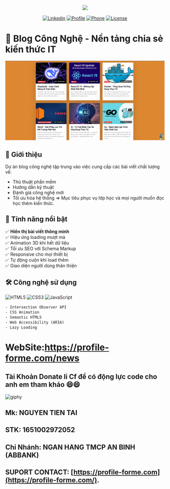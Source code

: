 <p align="center"><a href="https://profile-forme.com" target="_blank"><img src="https://res.cloudinary.com/ecommerce2021/image/upload/v1659065987/avatar/logo_begsn1.png" width="300"></a></p>

<p align="center">
<a href="https://www.linkedin.com/in/tai-nguyen-tien-787545213/"><img src="https://img.icons8.com/color/48/000000/linkedin-circled--v1.png" alt="Linkedin"></a>
<a href="https://profile-forme.surge.sh"><img src="https://img.icons8.com/color/48/000000/internet--v1.png" alt="Profile"></a>
<a href="tel:0798805741"><img src="https://img.icons8.com/color/48/000000/apple-phone.png" alt="Phone"></a>
<a href = "mailto:nguyentientai10@gmail.com"><img src="https://img.icons8.com/fluency/48/000000/send-mass-email.png" alt="License"></a>
</p>

# 🚀 Blog Công Nghệ - Nền tảng chia sẻ kiến thức IT

![Tech Blog Demo](assets/template/template.png) <!-- Thêm ảnh chụp demo thực tế -->

## 🌟 Giới thiệu

Dự án blog công nghệ tập trung vào việc cung cấp các bài viết chất lượng về:

- Thủ thuật phần mềm
- Hướng dẫn kỹ thuật
- Đánh giá công nghệ mới
- Tối ưu hóa hệ thống
=> Mục tiêu phục vụ lớp học và mọi người muốn đọc học thêm kiến thức.

## 🎯 Tính năng nổi bật

✅ **Hiển thị bài viết thông minh**  
✅ Hiệu ứng loading mượt mà  
✅ Animation 3D khi hết dữ liệu  
✅ Tối ưu SEO với Schema Markup  
✅ Responsive cho mọi thiết bị  
✅ Tự động cuộn khi load thêm  
✅ Giao diện người dùng thân thiện

## 🛠 Công nghệ sử dụng

![HTML5](https://img.shields.io/badge/HTML5-E34F26?style=for-the-badge&logo=html5&logoColor=white)
![CSS3](https://img.shields.io/badge/CSS3-1572B6?style=for-the-badge&logo=css3&logoColor=white)
![JavaScript](https://img.shields.io/badge/JavaScript-F7DF1E?style=for-the-badge&logo=javascript&logoColor=black)

```plaintext
- Intersection Observer API
- CSS Animation
- Semantic HTML5
- Web Accessibility (ARIA)
- Lazy Loading
```

# WebSite:https://profile-forme.com/news

## Tài Khoản Donate li Cf để có động lực code cho anh em tham khảo 😄😄

![giphy](https://3.bp.blogspot.com/-SzGvXn2sTmw/V6k-90GH3ZI/AAAAAAAAIsk/Q678Pil-0kITLPa3fD--JkNdnJVKi_BygCLcB/s1600/cf10-fbc08%2B%25281%2529.gif)

## Mk: NGUYEN TIEN TAI

## STK: 1651002972052

## Chi Nhánh: NGAN HANG TMCP AN BINH (ABBANK)

## SUPORT CONTACT: [https://profile-forme.com](https://profile-forme.com/).
